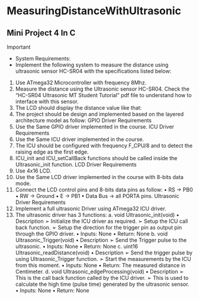 # MeasuringDistanceWithUltrasonic
## Mini Project 4 In C 

> [!IMPORTANT]
> - System Requirements:
> - Implement the following system to measure the distance using ultrasonic sensor HC-SR04 with the specifications listed below:


1. Use ATmega32 Microcontroller with frequency 8Mhz.
2. Measure the distance using the Ultrasonic sensor HC-SR04. Check the “HC-SR04 
Ultrasonic MT Student Tutorial” pdf file to understand how to interface with this 
sensor.
3. The LCD should display the distance value like that:
4. The project should be design and implemented based on the layered architecture 
model as follow:
GPIO Driver Requirements
1. Use the Same GPIO driver implemented in the course.
ICU Driver Requirements
1. Use the Same ICU driver implemented in the course.
2. The ICU should be configured with frequency F_CPU/8 and to detect the raising 
edge as the first edge.
3. ICU_init and ICU_setCallBack functions should be called inside the Ultrasonic_init
function.
LCD Driver Requirements
1. Use 4x16 LCD.
2. Use the Same LCD driver implemented in the course with 8-bits data mode.
3. Connect the LCD control pins and 8-bits data pins as follow:
• RS → PB0
• RW → Ground
• E → PB1
• Data Bus → all PORTA pins.
Ultrasonic Driver Requirements
1. Implement a full ultrasonic Driver using ATmega32 ICU driver.
2. The ultrasonic driver has 3 functions:
a. void Ultrasonic_init(void)
• Description
➢ Initialize the ICU driver as required.
➢ Setup the ICU call back function.
➢ Setup the direction for the trigger pin as output pin through the 
GPIO driver.
• Inputs: None
• Return: None
b. void Ultrasonic_Trigger(void)
• Description
➢ Send the Trigger pulse to the ultrasonic.
• Inputs: None
• Return: None
c. uint16 Ultrasonic_readDistance(void)
• Description
➢ Send the trigger pulse by using Ultrasonic_Trigger function.
➢ Start the measurements by the ICU from this moment.
• Inputs: None
• Return: The measured distance in Centimeter.
d. void Ultrasonic_edgeProcessing(void)
• Description
➢ This is the call back function called by the ICU driver.
➢ This is used to calculate the high time (pulse time) generated by 
the ultrasonic sensor.
• Inputs: None
• Return: None
